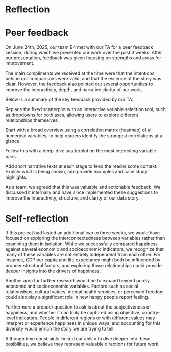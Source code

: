 # Reflection

# Peer feedback
On June 24th, 2025, our team B4 met with our TA for a peer feedback session, during which we presented our work over the past 3 weeks. After our presentation, feedback was given focusing on strengths and areas for improvement.

The main compliments we received at the time were that the intentions behind our comparisons were valid, and that the essence of the story was clear. However, the feedback also pointed out several opportunities to improve the interactivity, depth, and narrative clarity of our work.

Below is a summary of the key feedback provided by our TA:

Replace the fixed scatterplot with an interactive variable selection tool, such as dropdowns for both axes, allowing users to explore different relationships themselves.

Start with a broad overview using a correlation matrix (heatmap) of all numerical variables, to help readers identify the strongest correlations at a glance.

Follow this with a deep-dive scatterplot on the most interesting variable pairs.

Add short narrative texts at each stage to feed the reader some context. Explain what is being shown, and provide examples and case study highlights.

As a team, we agreed that this was valuable and actionable feedback. We discussed it internally and have since implemented these suggestions to improve the interactivity, structure, and clarity of our data story.

# Self-reflection
If this project had lasted an additional two to three weeks, we would have focused on exploring the interconnectedness between variables rather than examining them in isolation. While we successfully compared happiness against several economic and socioeconomic indicators, we recognize that many of these variables are not entirely independent from each other. For instance, GDP per capita and life expectancy might both be influenced by broader structural factors, and exploring those relationships could provide deeper insights into the drivers of happiness.

Another area for further research would be to expand beyond purely economic and socioeconomic variables. Factors such as social relationships, cultural values, mental health services, or perceived freedom could also play a significant role in how happy people report feeling. 

Furthermore a broader question to ask is about the subjectiveness of happiness, and whether it can truly be captured using objective, country-level indicators. People in different regions or with different values may interpret or experience happiness in unique ways, and accounting for this diversity would enrich the story we are trying to tell.

Although time constraints limited our ability to dive deeper into these posibilities, we believe they represent valuable directions for future work.